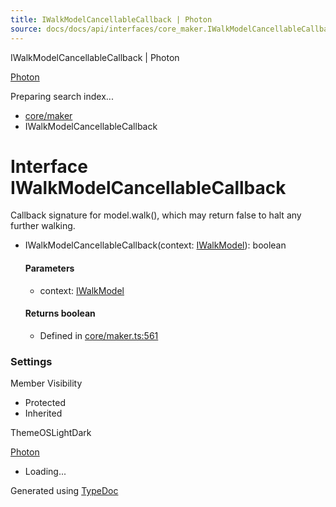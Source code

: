 ```yaml
---
title: IWalkModelCancellableCallback | Photon
source: docs/docs/api/interfaces/core_maker.IWalkModelCancellableCallback.html
---
```


IWalkModelCancellableCallback | Photon

[Photon](../index.html)




Preparing search index...

* [core/maker](../modules/core_maker.html)
* IWalkModelCancellableCallback

# Interface IWalkModelCancellableCallback

Callback signature for model.walk(), which may return false to halt any further walking.

* IWalkModelCancellableCallback(context: [IWalkModel](core_maker.IWalkModel.html)): boolean

  #### Parameters

  + context: [IWalkModel](core_maker.IWalkModel.html)

  #### Returns boolean

  + Defined in [core/maker.ts:561](https://github.com/mwhite454/photon/blob/main/packages/photon/src/core/maker.ts#L561)

### Settings

Member Visibility

* Protected
* Inherited

ThemeOSLightDark

[Photon](../index.html)

* Loading...

Generated using [TypeDoc](https://typedoc.org/)
